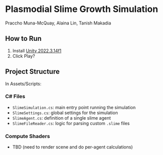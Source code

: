 # Plasmodial Slime Growth Simulation

Praccho Muna-McQuay, Alaina Lin, Tanish Makadia

## How to Run

1. Install [Unity 2022.3.14f1](https://unity.com/releases/editor/whats-new/2022.3.14)
2. Click Play?

## Project Structure

In Assets/Scripts:

### C# Files

- `SlimeSimulation.cs`: main entry point running the simulation
- `SlimeSettings.cs`: global settings for the simulation
- `SlimeAgent.cs`: definition of a single slime agent
- `SlimeFileReader.cs`: logic for parsing custom `.slime` files

### Compute Shaders

- TBD (need to render scene and do per-agent calculations)
